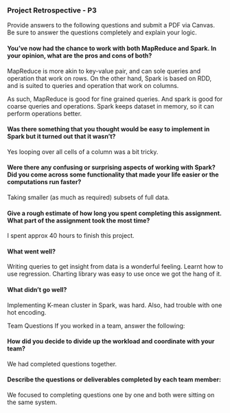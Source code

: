 ### Project Retrospective - P3
Provide answers to the following questions and submit a PDF via Canvas. Be sure to answer the questions completely and explain your logic.

#### You’ve now had the chance to work with both MapReduce and Spark. In your opinion, what are the pros and cons of both?
MapReduce is more akin to key-value pair, and can sole queries and operation that work on rows.
On the other hand, Spark is based on RDD, and is suited to queries and operation that work on columns.

As such, MapReduce is good for fine grained queries. And spark is good for coarse queries and operations.
Spark keeps dataset in memory, so it can perform operations better.

#### Was there something that you thought would be easy to implement in Spark but it turned out that it wasn’t?
Yes looping over all cells of a column was a bit tricky. 

#### Were there any confusing or surprising aspects of working with Spark? Did you come across some functionality that made your life easier or the computations run faster?
Taking smaller (as much as required) subsets of full data.

#### Give a rough estimate of how long you spent completing this assignment. What part of the assignment took the most time?
I spent approx 40 hours to finish this project.
#### What went well?
Writing queries to get insight from data is a wonderful feeling. Learnt how to use regression. Charting library was easy to use once we got the hang of it.
#### What didn’t go well?
Implementing K-mean cluster in Spark, was hard. Also, had trouble with one hot encoding.

Team Questions
If you worked in a team, answer the following:

#### How did you decide to divide up the workload and coordinate with your team?
We had completed questions together.

#### Describe the questions or deliverables completed by each team member:
We focused to completing questions one by one and both were sitting on the same system.
